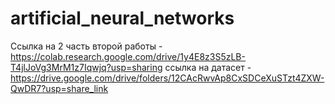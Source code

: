# artificial_neural_networks

Ссылка на 2 часть второй работы - https://colab.research.google.com/drive/1y4E8z3S5zLB-T4jlJoVg3MrM1z7Iqwjq?usp=sharing
ссылка на датасет - https://drive.google.com/drive/folders/12CAcRwvAp8CxSDCeXuSTzt4ZXW-QwDR7?usp=share_link
